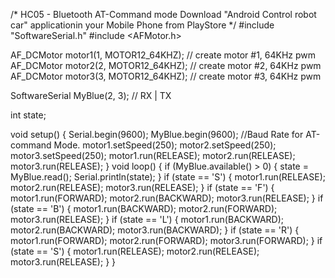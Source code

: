 /*
  HC05 - Bluetooth AT-Command mode
  Download "Android Control robot car" applicationin your Mobile Phone from PlayStore
*/
#include "SoftwareSerial.h"
#include <AFMotor.h>

AF_DCMotor motor1(1, MOTOR12_64KHZ); // create motor #1, 64KHz pwm
AF_DCMotor motor2(2, MOTOR12_64KHZ); // create motor #2, 64KHz pwm
AF_DCMotor motor3(3, MOTOR12_64KHZ); // create motor #3, 64KHz pwm

SoftwareSerial MyBlue(2, 3); // RX | TX

int state;

void setup()
{
  Serial.begin(9600);
  MyBlue.begin(9600);  //Baud Rate for AT-command Mode.
  motor1.setSpeed(250);
  motor2.setSpeed(250);
  motor3.setSpeed(250);
  motor1.run(RELEASE);
  motor2.run(RELEASE);
  motor3.run(RELEASE);
}
void loop()
{
  if (MyBlue.available() > 0)
  {
    state = MyBlue.read();
    Serial.println(state);
  }
  if (state == 'S')
  {
    motor1.run(RELEASE);
    motor2.run(RELEASE);
    motor3.run(RELEASE);
  }
  if (state == 'F')
  {
    motor1.run(FORWARD);
    motor2.run(BACKWARD);
    motor3.run(RELEASE);
  }
  if (state == 'B')
  {
    motor1.run(BACKWARD);
    motor2.run(FORWARD);
    motor3.run(RELEASE);
  }
  if (state == 'L')
  {
    motor1.run(BACKWARD);
    motor2.run(BACKWARD);
    motor3.run(BACKWARD);
  }
  if (state == 'R')
  {
    motor1.run(FORWARD);
    motor2.run(FORWARD);
    motor3.run(FORWARD);
  }
   if (state == 'S')
  {
    motor1.run(RELEASE);
    motor2.run(RELEASE);
    motor3.run(RELEASE);
  }
}
